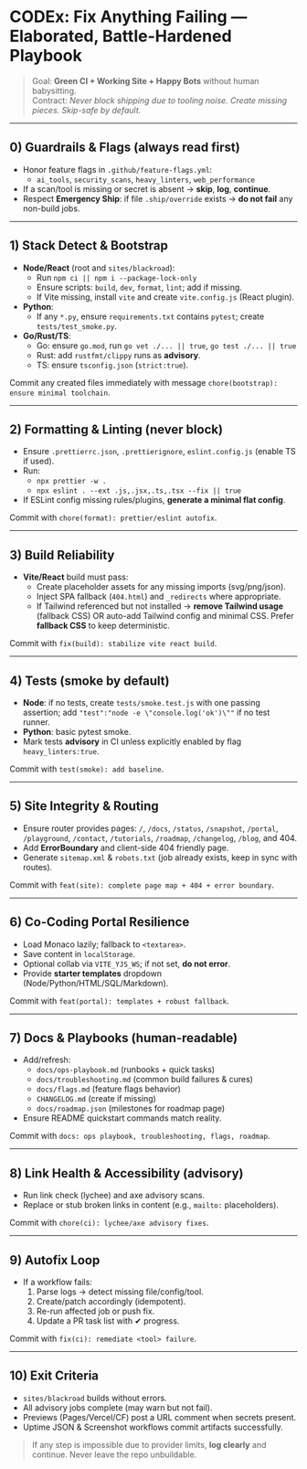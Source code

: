 # CODEx: Fix Anything Failing — Elaborated, Battle-Hardened Playbook

> Goal: **Green CI + Working Site + Happy Bots** without human babysitting.  
> Contract: _Never block shipping due to tooling noise. Create missing pieces. Skip-safe by default._

---

## 0) Guardrails & Flags (always read first)

- Honor feature flags in `.github/feature-flags.yml`:
  - `ai_tools`, `security_scans`, `heavy_linters`, `web_performance`
- If a scan/tool is missing or secret is absent → **skip**, **log**, **continue**.
- Respect **Emergency Ship**: if file `.ship/override` exists → **do not fail** any non-build jobs.

---

## 1) Stack Detect & Bootstrap

- **Node/React** (root and `sites/blackroad`):
  - Run `npm ci || npm i --package-lock-only`
  - Ensure scripts: `build`, `dev`, `format`, `lint`; add if missing.
  - If Vite missing, install `vite` and create `vite.config.js` (React plugin).
- **Python**:
  - If any `*.py`, ensure `requirements.txt` contains `pytest`; create `tests/test_smoke.py`.
- **Go/Rust/TS**:
  - Go: ensure `go.mod`, run `go vet ./... || true`, `go test ./... || true`
  - Rust: add `rustfmt/clippy` runs as **advisory**.
  - TS: ensure `tsconfig.json` (`strict:true`).

Commit any created files immediately with message `chore(bootstrap): ensure minimal toolchain`.

---

## 2) Formatting & Linting (never block)

- Ensure `.prettierrc.json`, `.prettierignore`, `eslint.config.js` (enable TS if used).
- Run:
  - `npx prettier -w .`
  - `npx eslint . --ext .js,.jsx,.ts,.tsx --fix || true`
- If ESLint config missing rules/plugins, **generate a minimal flat config**.

Commit with `chore(format): prettier/eslint autofix`.

---

## 3) Build Reliability

- **Vite/React** build must pass:
  - Create placeholder assets for any missing imports (svg/png/json).
  - Inject SPA fallback (`404.html`) and `_redirects` where appropriate.
  - If Tailwind referenced but not installed → **remove Tailwind usage** (fallback CSS) OR auto-add Tailwind config and minimal CSS. Prefer **fallback CSS** to keep deterministic.

Commit with `fix(build): stabilize vite react build`.

---

## 4) Tests (smoke by default)

- **Node**: if no tests, create `tests/smoke.test.js` with one passing assertion; add `"test":"node -e \"console.log('ok')\""` if no test runner.
- **Python**: basic pytest smoke.
- Mark tests **advisory** in CI unless explicitly enabled by flag `heavy_linters:true`.

Commit with `test(smoke): add baseline`.

---

## 5) Site Integrity & Routing

- Ensure router provides pages: `/`, `/docs`, `/status`, `/snapshot`, `/portal`, `/playground`, `/contact`, `/tutorials`, `/roadmap`, `/changelog`, `/blog`, and 404.
- Add **ErrorBoundary** and client-side 404 friendly page.
- Generate `sitemap.xml` & `robots.txt` (job already exists, keep in sync with routes).

Commit with `feat(site): complete page map + 404 + error boundary`.

---

## 6) Co-Coding Portal Resilience

- Load Monaco lazily; fallback to `<textarea>`.
- Save content in `localStorage`.
- Optional collab via `VITE_YJS_WS`; if not set, **do not error**.
- Provide **starter templates** dropdown (Node/Python/HTML/SQL/Markdown).

Commit with `feat(portal): templates + robust fallback`.

---

## 7) Docs & Playbooks (human-readable)

- Add/refresh:
  - `docs/ops-playbook.md` (runbooks + quick tasks)
  - `docs/troubleshooting.md` (common build failures & cures)
  - `docs/flags.md` (feature flags behavior)
  - `CHANGELOG.md` (create if missing)
  - `docs/roadmap.json` (milestones for roadmap page)
- Ensure README quickstart commands match reality.

Commit with `docs: ops playbook, troubleshooting, flags, roadmap`.

---

## 8) Link Health & Accessibility (advisory)

- Run link check (lychee) and axe advisory scans.
- Replace or stub broken links in content (e.g., `mailto:` placeholders).

Commit with `chore(ci): lychee/axe advisory fixes`.

---

## 9) Autofix Loop

- If a workflow fails:
  1. Parse logs → detect missing file/config/tool.
  2. Create/patch accordingly (idempotent).
  3. Re-run affected job or push fix.
  4. Update a PR task list with ✔ progress.

Commit with `fix(ci): remediate <tool> failure`.

---

## 10) Exit Criteria

- `sites/blackroad` builds without errors.
- All advisory jobs complete (may warn but not fail).
- Previews (Pages/Vercel/CF) post a URL comment when secrets present.
- Uptime JSON & Screenshot workflows commit artifacts successfully.

> If any step is impossible due to provider limits, **log clearly** and continue. Never leave the repo unbuildable.

